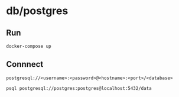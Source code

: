 # db/postgres

## Run
```
docker-compose up
```

## Connnect

`postgresql://<username>:<password>@<hostname>:<port>/<database>`

```
psql postgresql://postgres:postgres@localhost:5432/data
```
